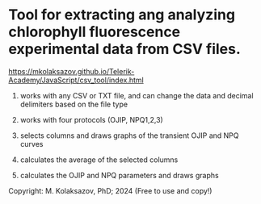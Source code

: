 # Tool for extracting ang analyzing chlorophyll fluorescence experimental data from CSV files.

https://mkolaksazov.github.io/Telerik-Academy/JavaScript/csv_tool/index.html

1) works with any CSV or TXT file, and can change the data and decimal delimiters based on the file type
  
3) works with four protocols (OJIP, NPQ1,2,3)

4) selects columns and draws graphs of the transient OJIP and NPQ curves

5) calculates the average of the selected columns

6) calculates the OJIP and NPQ parameters and draws graphs

Copyright: M. Kolaksazov, PhD; 2024 (Free to use and copy!)
